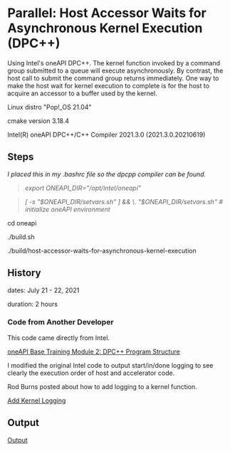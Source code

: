 # Parallel: Host Accessor Waits for Asynchronous Kernel Execution (DPC++)

Using Intel's oneAPI DPC++.  The kernel function invoked by a command group submitted to a queue will execute asynchronously.  By contrast, the host call to submit the command group returns immediately.  One way to make the host wait for kernel execution to complete is for the host to acquire an accessor to a buffer used by the kernel.

Linux distro "Pop!_OS 21.04"

cmake version 3.18.4

Intel(R) oneAPI DPC++/C++ Compiler 2021.3.0 (2021.3.0.20210619)

## Steps

*I placed this in my .bashrc file so the dpcpp compiler can be found.*

> *export ONEAPI_DIR="/opt/intel/oneapi"*

> *[ -s "$ONEAPI_DIR/setvars.sh" ] && \. "$ONEAPI_DIR/setvars.sh"  # initialize oneAPI environment*

cd oneapi

./build.sh

./build/host-accessor-waits-for-asynchronous-kernel-execution

## History

dates: July 21 - 22, 2021

duration: 2 hours

### Code from Another Developer

This code came directly from Intel.

[oneAPI Base Training Module 2: DPC++ Program Structure](https://devcloud.intel.com/oneapi/get_started/baseTrainingModules/)

I modified the original Intel code to output start/in/done logging to see clearly the execution order of host and accelerator code.

Rod Burns posted about how to add logging to a kernel function.

[Add Kernel Logging](https://stackoverflow.com/questions/59064283/how-to-print-inside-sycl-parallel-for-kernel)

## Output

[Output](https://github.com/TallDave67/parallel-host-accessor-waits-for-asynchronous-kernel-execution/blob/main/oneapi/output.txt)
